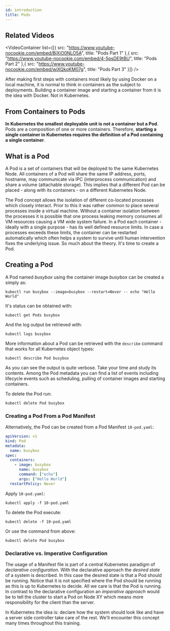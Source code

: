 ```yaml
---
id: introduction
title: Pods
---
```


## Related Videos
<VideoContainer
  list={[{
   src: "https://www.youtube-nocookie.com/embed/BjXiO0NLO5A",
   title: "Pods Part 1"
},{
   src: "https://www.youtube-nocookie.com/embed/4-5psDE9tBU",
   title: "Pods Part 2"
},{
   src: "https://www.youtube-nocookie.com/embed/wiXQkoKM07g",
   title: "Pods Part 3"
  }]}
/>

After making first steps with containers most likely by using Docker on a local machine, it is normal to think in containers as the subject to deployments. Building a container image and starting a container from it is the idea with Docker. Not in Kubernetes.

## From Containers to Pods

**In Kubernetes the smallest deployable unit is not a container but a Pod**. Pods are a composition of one or more containers. Therefore, **starting a single container in Kubernetes requires the definition of a Pod containing a single container**.

## What is a Pod

A Pod is a set of containers that will be deployed to the same Kubernetes Node. All containers of a Pod will share the same IP address, ports, hostname, may communicate via IPC (interprocess communication) and share a volume (attachable storage).
This implies that a different Pod can be placed - along with its containers - on a different Kubernetes Node.

The Pod concept allows the isolation of different co-located processes which closely interact. Prior to this it was rather common to place several processes inside a virtual machine. Without a container isolation between the processes it is possible that one process leaking memory consumes all VM resources causing a VM wide system failure.
In a Pod each container - ideally with a single purpose - has its well defined resource limits. In case a processes exceeds these limits, the container can be restarted automatically which often helps a system to survive until human intervention fixes the underlying issue.
So much about the theory. It's time to create a Pod.

## Creating a Pod

A Pod named *busybox* using the container image *busybox* can be created a simply as:

    kubectl run busybox --image=busybox --restart=Never -- echo "Hello World"

It's status can be obtained with:

    kubectl get Pods busybox

And the log output be retrieved with:

    kubectl logs busybox

More information about a Pod can be retrieved with the `describe` command that works for all Kubernetes object types:

    kubectl describe Pod busybox

As you can see the output is quite verbose. Take your time and study its contents. Among the Pod metadata you can find a list of events including lifecycle events such as scheduling, pulling of container images and starting containers.

To delete the Pod run:

    kubectl delete Pod busybox

### Creating a Pod From a Pod Manifest

Alternatively, the Pod can be created from a Pod Manifest `10-pod.yaml`:

```yaml
apiVersion: v1
kind: Pod
metadata:
  name: busybox
spec:
  containers:
    - image: busybox
      name: busybox
      command: ["echo"]
      args: ["Hello World"]
  restartPolicy: Never
```

Apply `10-pod.yaml`:

    kubectl apply -f 10-pod.yaml

To delete the Pod execute:

    kubectl delete -f 10-pod.yaml

Or use the command from above:

    kubectl delete Pod busybox

### Declarative vs. Imperative Configuration

The usage of a Manifest file is part of a central Kubernetes paradigm of *declarative configuration*. With the declarative approach the *desired state* of a system is described. In this case the desired state is that a Pod should be running. Notice that it is not specified where the Pod should be running as this is up to Kubernetes to decide. All we care is that the Pod is running.
In contrast to the declarative configuration an *imperative approach* would be to tell the cluster to start a Pod on Node XY which means more responsibility for the client than the server.

In Kubernetes the idea is: declare how the system should look like and have a server side controller take care of the rest. We'll encounter this concept many times throughout this training.

